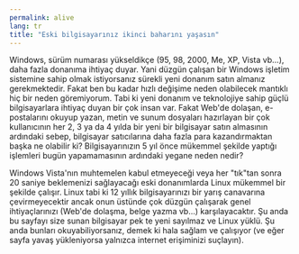 ```yaml
---
permalink: alive
lang: tr
title: "Eski bilgisayarınız ikinci baharını yaşasın"
---
```


Windows, sürüm numarası yükseldikçe (95, 98, 2000, Me, XP, Vista vb...), 
daha fazla donanıma ihtiyaç duyar. Yani düzgün çalışan bir Windows işletim 
sistemine sahip olmak istiyorsanız sürekli yeni donanım satın almanız 
gerekmektedir. Fakat ben bu kadar hızlı değişime neden olabilecek 
mantıklı hiç bir neden göremiyorum. Tabi ki yeni donanım ve teknolojiye
sahip güçlü bilgisayarlara ihtiyaç duyan bir çok insan var. Fakat Web'de dolaşan,
e-postalarını okuyup yazan, metin ve sunum dosyaları hazırlayan bir çok
kullanıcının her 2, 3 ya da 4 yılda bir yeni bir bilgisayar satın almasının 
ardındaki sebep, bilgisayar satıcılarına daha fazla para kazandırmaktan başka 
ne olabilir ki? Bilgisayarınızın 5 yıl önce mükemmel şekilde yaptığı işlemleri
bugün yapamamasının ardındaki yegane neden nedir?

Windows Vista'nın muhtemelen kabul etmeyeceği veya her "tık"tan sonra 
20 saniye beklemenizi sağlayacağı eski donanımlarda Linux mükemmel bir 
şekilde çalışır. Linux tabi ki 12 yıllık bilgisayarınızı bir yarış canavarına 
çevirmeyecektir ancak onun üstünde çok düzgün çalışarak genel ihtiyaçlarınızı 
(Web'de dolaşma, belge yazma vb...) karşılayacaktır. Şu anda bu sayfayı size 
sunan bilgisayar pek te yeni sayılmaz ve Linux yüklü. Şu anda bunları 
okuyabiliyorsanız, demek ki hala sağlam ve çalışıyor (ve eğer sayfa yavaş 
yükleniyorsa yalnızca internet erişiminizi suçlayın).




